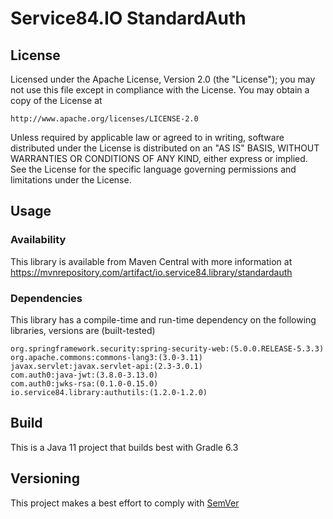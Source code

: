 # Service84.IO StandardAuth

## License
Licensed under the Apache License, Version 2.0 (the "License");
you may not use this file except in compliance with the License.
You may obtain a copy of the License at

    http://www.apache.org/licenses/LICENSE-2.0

Unless required by applicable law or agreed to in writing, software
distributed under the License is distributed on an "AS IS" BASIS,
WITHOUT WARRANTIES OR CONDITIONS OF ANY KIND, either express or implied.
See the License for the specific language governing permissions and
limitations under the License.

## Usage
### Availability
This library is available from Maven Central with more information at
https://mvnrepository.com/artifact/io.service84.library/standardauth

### Dependencies
This library has a compile-time and run-time dependency on the following libraries,
versions are (built-tested)

    org.springframework.security:spring-security-web:(5.0.0.RELEASE-5.3.3)
    org.apache.commons:commons-lang3:(3.0-3.11)
    javax.servlet:javax.servlet-api:(2.3-3.0.1)
    com.auth0:java-jwt:(3.8.0-3.13.0)
    com.auth0:jwks-rsa:(0.1.0-0.15.0)
    io.service84.library:authutils:(1.2.0-1.2.0)

## Build
This is a Java 11 project that builds best with Gradle 6.3

## Versioning
This project makes a best effort to comply with [SemVer](https://semver.org/)
